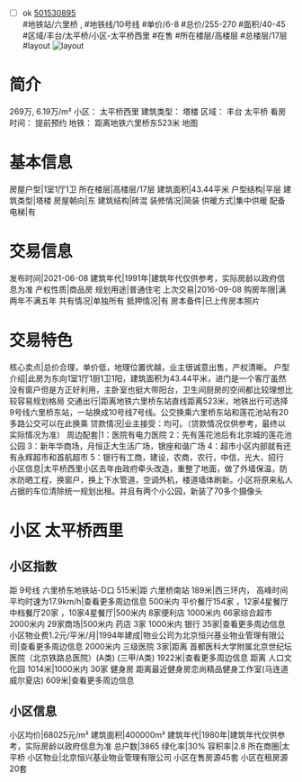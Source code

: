 - [ ] ok [501530895](https://bj.5i5j.com/ershoufang/501530895.html)  
 #地铁站/六里桥 ,  #地铁线/10号线
#单价/6-8 #总价/255-270 #面积/40-45   #区域/丰台/太平桥/小区-太平桥西里 #在售 #所在楼层/高楼层 #总楼层/17层 #layout 
![layout](http://image2a.5i5j.com/bdir/layout/10146d945e04410abc5f2a64f0412bc5.jpg_P5.jpg) 
# 简介 
 269万,  6.19万/m² 
小区： 太平桥西里
建筑类型： 塔楼
区域： 丰台 太平桥
看房时间： 提前预约
地铁： 距离地铁六里桥东523米 地图
# 基本信息 
 房屋户型|1室1厅1卫
所在楼层|高楼层/17层
建筑面积|43.44平米
户型结构|平层
建筑类型|塔楼
房屋朝向|东
建筑结构|砖混
装修情况|简装
供暖方式|集中供暖
配备电梯|有
# 交易信息 
 发布时间|2021-06-08
建筑年代|1991年|建筑年代仅供参考，实际房龄以政府信息为准
产权性质|商品房
规划用途|普通住宅
上次交易|2016-09-08
购房年限|满两年不满五年
共有情况|单独所有
抵押情况|有
房本备件|已上传房本照片
# 交易特色 
 核心卖点|总价合理，单价低，地理位置优越，业主很诚意出售，产权清晰。
户型介绍|此房为东向1室1厅1厨1卫1阳，建筑面积为43.44平米，进门是一个客厅虽然没有窗户但是方正好利用，主卧室也挺大带阳台，卫生间厨房的空间都比较理想比较容易规划格局
交通出行|距离地铁六里桥东站直线距离523米，地铁出行可选择9号线六里桥东站，一站换成10号线7号线。公交换乘六里桥东站和莲花池站有20多路公交可以在此换乘
贷款情况|业主接受：均可。（贷款情况仅供参考，最终以实际情况为准）
周边配套|1：医院有电力医院 2：先有莲花池后有北京城的莲花池公园 3：新年华商场，月恒正大生活广场，银座和谐广场 4：超市小区内部就有还有永辉超市和首航超市 5：银行有工商，建设，农商，农行，中信，光大，招行
小区信息|太平桥西里小区去年由政府牵头改造，重整了地面，做了外墙保温，防水防晒工程，换窗户，换上下水管道，空调外机，楼道墙体刷新。小区将原来私人占据的车位清除统一规划出租。并且有两个小公园，新装了70多个摄像头
# 小区 太平桥西里
## 小区指数 
 距 9号线 六里桥东地铁站-D口 515米|距 六里桥南站 189米|西三环内， 高峰时间平均时速为17.9km/h|查看更多周边信息
500米内 平价餐厅154家 ，12家4星餐厅
中档餐厅20家 ，10家4星餐厅|500米内 8家便利店
1000米内 66家综合超市
2000米内 29家商场|500米内 药店 3家
1000米内 银行 35家|查看更多周边信息
小区物业费1.2元/平米/月|1994年建成|物业公司为北京恒兴基业物业管理有限公司|查看更多周边信息
2000米内 三级医院 3家|距离 首都医科大学附属北京世纪坛医院（北京铁路总医院）(A类) (三甲/A类) 1922米|查看更多周边信息
距离 人口文化园 1014米|1000米内 30家 健身房
距离最近健身房恋尚精品健身工作室(马连道威尔夏店) 609米|查看更多周边信息
## 小区信息 
 小区均价|68025元/m²
建筑面积|400000m²
建筑年代|1980年|建筑年代仅供参考，实际房龄以政府信息为准
总户数|3865
绿化率|30%
容积率|2.8
所在商圈|太平桥
小区物业|北京恒兴基业物业管理有限公司
小区在售房源45套
小区在租房源20套
